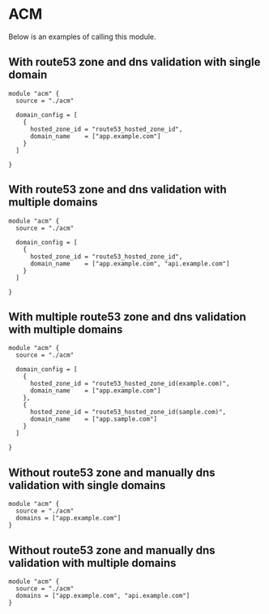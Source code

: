 # ACM
Below is an examples of calling this module.

## With route53 zone and dns validation with single domain
```
module "acm" {
  source = "./acm"
  
  domain_config = [
    {
      hosted_zone_id = "route53_hosted_zone_id",
      domain_name    = ["app.example.com"]
    }
  ]

}
```

## With route53 zone and dns validation with multiple domains
```
module "acm" {
  source = "./acm"
  
  domain_config = [
    {
      hosted_zone_id = "route53_hosted_zone_id",
      domain_name    = ["app.example.com", "api.example.com"]
    }
  ]

}
```

## With multiple route53 zone and dns validation with multiple domains
```
module "acm" {
  source = "./acm"

  domain_config = [
    {
      hosted_zone_id = "route53_hosted_zone_id(example.com)",
      domain_name    = ["app.example.com"]
    },
    {
      hosted_zone_id = "route53_hosted_zone_id(sample.com)",
      domain_name    = ["app.sample.com"]
    }
  ]
  
}
```

## Without route53 zone and manually dns validation with single domains
```
module "acm" {
  source = "./acm"
  domains = ["app.example.com"]
}
```

## Without route53 zone and manually dns validation with multiple domains
```
module "acm" {
  source = "./acm"
  domains = ["app.example.com", "api.example.com"]
}
```